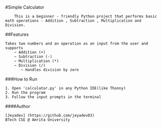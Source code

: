 #Simple Calculator 
       
        This is a beginner - friendly Python project that performs basic math operations - Addition , Subtraction , Multiplication and Division. 

##Features 
	 
	Takes two numbers and an operation as an input from the user and supports 
		~ Addition (+)
		~ Subtraction (-)
		~ Multiplication (*)
		~ Division (/)
		   ~ Handles division by zero	

###How to Run 

	1. Open 'calculator.py' in any Python IDE(like Thonny)
	2. Run the program
	3. Follow the input prompts in the terminal

####Author

	[Jeyadev] (https://github.com/jeyadev03)
	BTech CSE @ Amrita University
	

